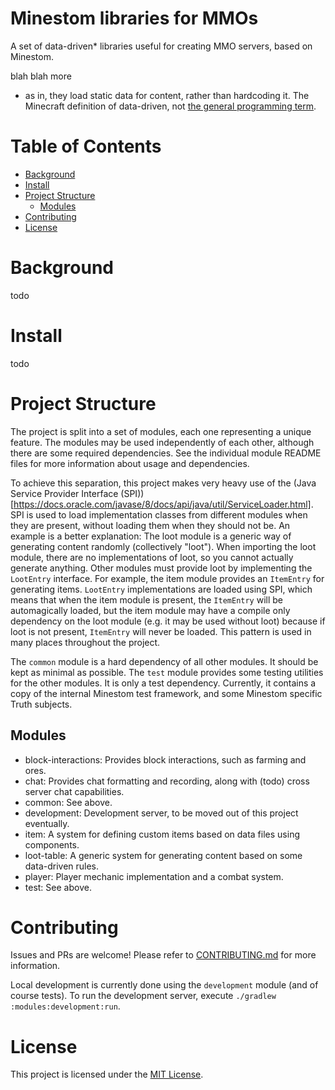 # Minestom libraries for MMOs
A set of data-driven* libraries useful for creating MMO servers, based on Minestom.

blah blah more

* as in, they load static data for content, rather than hardcoding it. The Minecraft definition of data-driven, 
  not [the general programming term](https://en.wikipedia.org/wiki/Data-driven_programming).


# Table of Contents
- [Background](#background)
- [Install](#install)
- [Project Structure](#project-structure)
  - [Modules](#modules)
- [Contributing](#contributing)
- [License](#license)


# Background
todo


# Install
todo


# Project Structure
The project is split into a set of modules, each one representing a unique feature. The modules may be used
independently of each other, although there are some required dependencies. See the individual module README
files for more information about usage and dependencies.

To achieve this separation, this project makes very heavy use of the (Java Service Provider Interface (SPI))
[https://docs.oracle.com/javase/8/docs/api/java/util/ServiceLoader.html]. SPI is used to load implementation
classes from different modules when they are present, without loading them when they should not be. An example
is a better explanation: The loot module is a generic way of generating content randomly (collectively "loot").
When importing the loot module, there are no implementations of loot, so you cannot actually generate anything.
Other modules must provide loot by implementing the `LootEntry` interface. For example, the item module provides
an `ItemEntry` for generating items. `LootEntry` implementations are loaded using SPI, which means that when
the item module is present, the `ItemEntry` will be automagically loaded, but the item module may have a compile
only dependency on the loot module (e.g. it may be used without loot) because if loot is not present, `ItemEntry`
will never be loaded. This pattern is used in many places throughout the project.

The `common` module is a hard dependency of all other modules. It should be kept as minimal as possible. The `test`
module provides some testing utilities for the other modules. It is only a test dependency. Currently, it contains
a copy of the internal Minestom test framework, and some Minestom specific Truth subjects.

## Modules
- block-interactions: Provides block interactions, such as farming and ores.
- chat: Provides chat formatting and recording, along with (todo) cross server chat capabilities.
- common: See above.
- development: Development server, to be moved out of this project eventually.
- item: A system for defining custom items based on data files using components.
- loot-table: A generic system for generating content based on some data-driven rules.
- player: Player mechanic implementation and a combat system.
- test: See above.


# Contributing
Issues and PRs are welcome! Please refer to [CONTRIBUTING.md](CONTRIBUTING.md) for more information.

Local development is currently done using the `development` module (and of course tests). To run the development
server, execute `./gradlew :modules:development:run`.


# License
This project is licensed under the [MIT License](./LICENSE).

